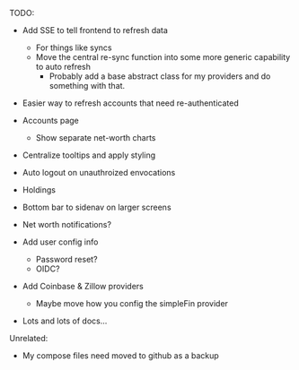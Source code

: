 TODO:

- Add SSE to tell frontend to refresh data

  - For things like syncs
  - Move the central re-sync function into some more generic capability to auto refresh
    - Probably add a base abstract class for my providers and do something with that.

- Easier way to refresh accounts that need re-authenticated
- Accounts page
  - Show separate net-worth charts
- Centralize tooltips and apply styling
- Auto logout on unauthroized envocations
- Holdings
- Bottom bar to sidenav on larger screens
- Net worth notifications?
- Add user config info
  - Password reset?
  - OIDC?
- Add Coinbase & Zillow providers
  - Maybe move how you config the simpleFin provider
- Lots and lots of docs...

Unrelated:

- My compose files need moved to github as a backup
